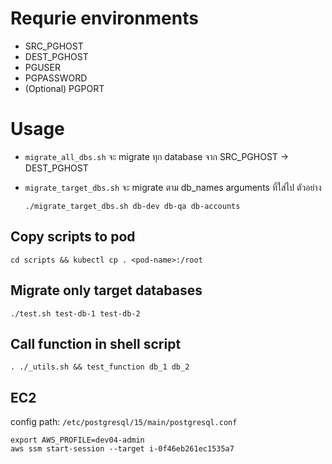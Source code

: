 # Requrie environments
- SRC_PGHOST
- DEST_PGHOST
- PGUSER
- PGPASSWORD
- (Optional) PGPORT

# Usage

- `migrate_all_dbs.sh` จะ migrate ทุก database จาก SRC_PGHOST -> DEST_PGHOST

- `migrate_target_dbs.sh` จะ migrate ตาม db_names arguments ที่ใส่ไป ตัวอย่าง
  ```#!/bin/bash
  ./migrate_target_dbs.sh db-dev db-qa db-accounts
  ```
## Copy scripts to pod
```#!/bin/bash
cd scripts && kubectl cp . <pod-name>:/root
```

## Migrate only target databases
```#!/bin/bash
./test.sh test-db-1 test-db-2
```


## Call function in shell script
```#!/bin/bash
. ./_utils.sh && test_function db_1 db_2
```

## EC2
config path: `/etc/postgresql/15/main/postgresql.conf`
```#!/bin/bash
export AWS_PROFILE=dev04-admin
aws ssm start-session --target i-0f46eb261ec1535a7
```